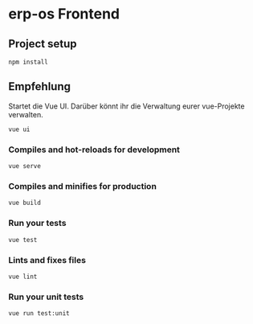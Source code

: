 # erp-os Frontend

## Project setup
```
npm install
```

## Empfehlung
Startet die Vue UI. Darüber könnt ihr die Verwaltung eurer vue-Projekte verwalten.
```
vue ui
```

### Compiles and hot-reloads for development
```
vue serve
```

### Compiles and minifies for production
```
vue build
```

### Run your tests
```
vue test
```

### Lints and fixes files
```
vue lint
```

### Run your unit tests
```
vue run test:unit
```
